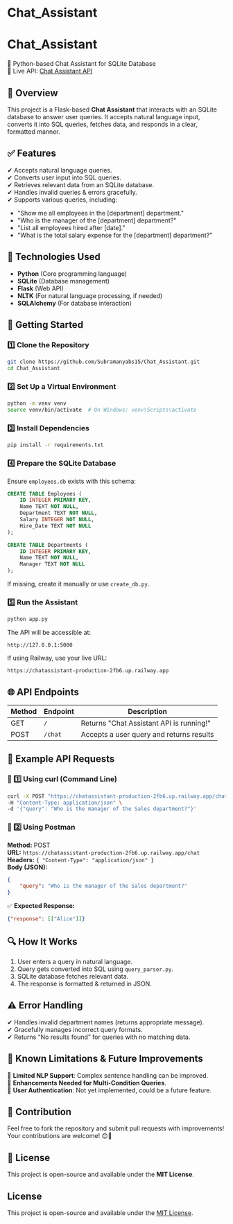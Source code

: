 # Chat_Assistant

# Chat_Assistant

🚀 Python-based Chat Assistant for SQLite Database  
🔗 Live API: [Chat Assistant API](https://chatassistant-production-2fb6.up.railway.app)

## 📌 Overview
This project is a Flask-based **Chat Assistant** that interacts with an SQLite database to answer user queries. It accepts natural language input, converts it into SQL queries, fetches data, and responds in a clear, formatted manner.

## ✅ Features
✔ Accepts natural language queries.  
✔ Converts user input into SQL queries.  
✔ Retrieves relevant data from an SQLite database.  
✔ Handles invalid queries & errors gracefully.  
✔ Supports various queries, including:
- "Show me all employees in the [department] department."
- "Who is the manager of the [department] department?"
- "List all employees hired after [date]."
- "What is the total salary expense for the [department] department?"

## 🔧 Technologies Used
- **Python** (Core programming language)
- **SQLite** (Database management)
- **Flask** (Web API)
- **NLTK** (For natural language processing, if needed)
- **SQLAlchemy** (For database interaction)

## 🚀 Getting Started
### 1️⃣ Clone the Repository
```sh
git clone https://github.com/Subramanyabs15/Chat_Assistant.git
cd Chat_Assistant
```

### 2️⃣ Set Up a Virtual Environment
```sh
python -m venv venv
source venv/bin/activate  # On Windows: venv\Scripts\activate
```

### 3️⃣ Install Dependencies
```sh
pip install -r requirements.txt
```

### 4️⃣ Prepare the SQLite Database
Ensure `employees.db` exists with this schema:
```sql
CREATE TABLE Employees (
    ID INTEGER PRIMARY KEY,
    Name TEXT NOT NULL,
    Department TEXT NOT NULL,
    Salary INTEGER NOT NULL,
    Hire_Date TEXT NOT NULL
);

CREATE TABLE Departments (
    ID INTEGER PRIMARY KEY,
    Name TEXT NOT NULL,
    Manager TEXT NOT NULL
);
```
If missing, create it manually or use `create_db.py`.

### 5️⃣ Run the Assistant
```sh
python app.py
```
The API will be accessible at:
```
http://127.0.0.1:5000
```
If using Railway, use your live URL:
```
https://chatassistant-production-2fb6.up.railway.app
```

## 🌐 API Endpoints
| Method | Endpoint | Description |
|--------|----------|-------------|
| GET    | `/`      | Returns "Chat Assistant API is running!" |
| POST   | `/chat`  | Accepts a user query and returns results |

## 📌 Example API Requests
### 📝 1️⃣ Using curl (Command Line)
```sh
curl -X POST "https://chatassistant-production-2fb6.up.railway.app/chat" \
-H "Content-Type: application/json" \
-d '{"query": "Who is the manager of the Sales department?"}'
```

### 📝 2️⃣ Using Postman
**Method:** POST  
**URL:** `https://chatassistant-production-2fb6.up.railway.app/chat`  
**Headers:** `{ "Content-Type": "application/json" }`  
**Body (JSON):**
```json
{
    "query": "Who is the manager of the Sales department?"
}
```

✅ **Expected Response:**
```json
{"response": [["Alice"]]}
```

## 🔍 How It Works
1. User enters a query in natural language.
2. Query gets converted into SQL using `query_parser.py`.
3. SQLite database fetches relevant data.
4. The response is formatted & returned in JSON.

## ⚠️ Error Handling
✔ Handles invalid department names (returns appropriate message).  
✔ Gracefully manages incorrect query formats.  
✔ Returns “No results found” for queries with no matching data.

## 🚀 Known Limitations & Future Improvements
🚧 **Limited NLP Support**: Complex sentence handling can be improved.  
🚧 **Enhancements Needed for Multi-Condition Queries**.  
🚧 **User Authentication**: Not yet implemented, could be a future feature.  

## 🤝 Contribution
Feel free to fork the repository and submit pull requests with improvements! Your contributions are welcome! 😊🎯

## 📜 License
This project is open-source and available under the **MIT License**.



## License
This project is open-source and available under the [MIT License](LICENSE).

